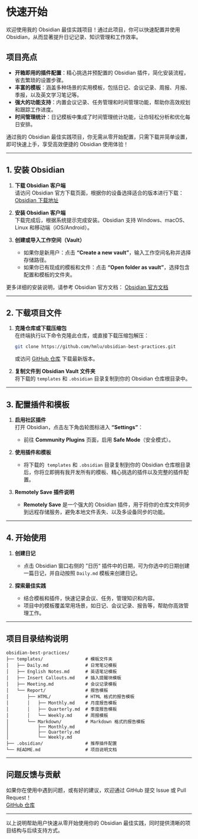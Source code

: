 # **快速开始**

欢迎使用我的 Obsidian 最佳实践项目！通过此项目，你可以快速配置并使用 Obsidian，从而显著提升日记记录、知识管理和工作效率。

## **项目亮点**

- **开箱即用的插件配置**：精心挑选并预配置的 Obsidian 插件，简化安装流程，省去繁琐的设置步骤。
- **丰富的模板**：涵盖多种场景的实用模板，包括日记、会议记录、周报、月报、季报，以及英文学习笔记等。
- **强大的功能支持**：内置会议记录、任务管理和时间管理功能，帮助你高效规划和跟踪工作进度。
- **时间管理统计**：日记模板中集成了时间管理统计功能，让你轻松分析和优化每日安排。

通过我的 Obsidian 最佳实践项目，你无需从零开始配置，只需下载并简单设置，即可快速上手，享受高效便捷的 Obsidian 使用体验！

---

## **1. 安装 Obsidian**

1. **下载 Obsidian 客户端**  
    请访问 Obsidian 官方下载页面，根据你的设备选择适合的版本进行下载：  
    [Obsidian 下载地址](https://obsidian.md/download)
    
2. **安装 Obsidian 客户端**  
    下载完成后，根据系统提示完成安装。Obsidian 支持 Windows、macOS、Linux 和移动端（iOS/Android）。
    
3. **创建或导入工作空间（Vault）**
    
    - 如果你是新用户：点击 **“Create a new vault”**，输入工作空间名称并选择存储路径。
    - 如果你已有现成的模板和文件：点击 **“Open folder as vault”**，选择包含配置和模板的文件夹。

更多详细的安装说明，请参考 Obsidian 官方文档：  [Obsidian 官方文档](https://obsidian.md/)

---

## **2. 下载项目文件**

1. **克隆仓库或下载压缩包**  
    在终端执行以下命令克隆此仓库，或直接下载压缩包解压：
    
	```bash
	git clone https://github.com/hmlu/obsidian-best-practices.git
	```
    
    或访问 [GitHub 仓库](https://github.com/hmlu/obsidian-best-practices) 下载最新版本。
    
2. **复制文件到 Obsidian Vault 文件夹**  
    将下载的 `templates` 和 `.obsidian` 目录复制到你的 Obsidian 仓库根目录中。

---

## **3. 配置插件和模板**

1. **启用社区插件**  
    打开 Obsidian，点击左下角齿轮图标进入 **“Settings”**：
    
    - 前往 **Community Plugins** 页面，启用 **Safe Mode**（安全模式）。
2. **使用插件和模板**
    - 将下载的  `templates` 和 `.obsidian` 目录复制到你的 Obsidian 仓库根目录后，你将立即拥有我开发所有的模板、精心挑选的插件以及完整的插件配置。
3. **Remotely Save 插件说明**
	- **Remotely Save** 是一个强大的 Obsidian 插件，用于将你的仓库文件同步到远程存储服务，避免本地文件丢失、以及多设备同步的功能。

---

## **4. 开始使用**

1. **创建日记**
    
    - 点击 Obsidian 窗口右侧的 ”日历“ 插件中的日期，可为你选中的日期创建一篇日记，并自动按照 `Daily.md` 模板来创建日记。
2. **探索最佳实践**
    
    - 结合模板和插件，快速记录会议、任务，管理知识和内容。
    - 项目中的模板覆盖常用场景，如日记、会议记录、报告等，帮助你高效管理工作。

---

## **项目目录结构说明**

```plaintext
obsidian-best-practices/
├── templates/                # 模板文件夹
│   ├── Daily.md              # 日常笔记模板
│   ├── English Notes.md      # 英语笔记模板
│   ├── Insert Callouts.md    # 插入提醒块模板
│   ├── Meeting.md            # 会议记录模板
│   └── Report/               # 报告模板
│       ├── HTML/             # HTML 格式的报告模板
│       │   ├── Monthly.md    # 月度报告模板
│       │   ├── Quarterly.md  # 季度报告模板
│       │   └── Weekly.md     # 周报模板
│       └── Markdown/         # Markdown 格式的报告模板
│           ├── Monthly.md    
│           ├── Quarterly.md  
│           └── Weekly.md    
├── .obsidian/                # 推荐插件配置
└── README.md                 # 项目说明文档
```

---

## **问题反馈与贡献**

如果你在使用中遇到问题，或有好的建议，欢迎通过 GitHub 提交 Issue 或 Pull Request！  
[GitHub 仓库](https://github.com/hmlu/obsidian-best-practices)

---

以上说明帮助用户快速从零开始使用你的 Obsidian 最佳实践，同时提供清晰的项目结构与后续支持方式。
